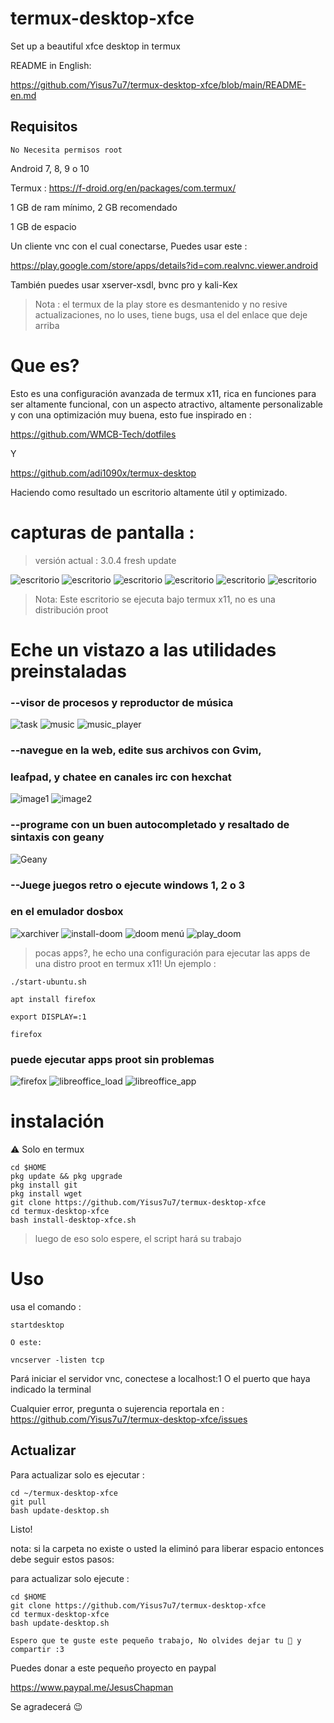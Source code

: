 # termux-desktop-xfce
Set up a beautiful xfce desktop in termux 

README in English:

https://github.com/Yisus7u7/termux-desktop-xfce/blob/main/README-en.md

## Requisitos 

`No Necesita permisos root`

Android 7, 8, 9 o 10

Termux : https://f-droid.org/en/packages/com.termux/

1 GB de ram mínimo, 2 GB recomendado 

1 GB de espacio 

Un cliente vnc con el cual conectarse, 
Puedes usar este :

https://play.google.com/store/apps/details?id=com.realvnc.viewer.android

También puedes usar xserver-xsdl, bvnc pro y 
kali-Kex

> Nota : el termux de la play store es desmantenido 
y no resive actualizaciones, no lo uses, tiene 
bugs, usa el del enlace que deje arriba 

# Que es? 

Esto es una configuración avanzada de termux x11, 
rica en funciones para ser altamente funcional,
con un aspecto atractivo, altamente personalizable
y con una optimización muy buena, esto fue 
inspirado en :

https://github.com/WMCB-Tech/dotfiles

Y

https://github.com/adi1090x/termux-desktop

Haciendo como resultado un escritorio altamente
útil y optimizado. 

# capturas de pantalla :

> versión actual : 3.0.4 fresh update

![escritorio](./fotos/desktop.png)
![escritorio](./fotos/desktop2.png)
![escritorio](./fotos/desktop3.png)
![escritorio](./fotos/desktop5.png)
![escritorio](./fotos/desktop6.png)
![escritorio](./fotos/desktop7.png)

> Nota: Este escritorio se ejecuta bajo termux 
x11, no es una distribución proot

# Eche un vistazo a las utilidades preinstaladas

### --visor de procesos y reproductor de música

![task](./fotos/task.png)
![music](./fotos/music1.png)
![music_player](./fotos/play_music.png)

### --navegue en la web, edite sus archivos con Gvim,
### leafpad, y chatee en canales irc con hexchat

![image1](./fotos/web-and-mail.png) 
![image2](./fotos/chat_vim_text-editor.png) 

### --programe con un buen autocompletado y resaltado de sintaxis con geany

![Geany](./fotos/geany.png)

### --Juege juegos retro o ejecute windows 1, 2 o 3
### en el emulador dosbox

![xarchiver](./fotos/xarchiver.png)
![install-doom](./fotos/install_doom.png)
![doom menú](./fotos/playdoom-menu.png)
![play_doom](./fotos/play_doom.png)

> pocas apps?, he echo una configuración para 
> ejecutar las apps de una distro proot en termux x11! 
> Un ejemplo :

```
./start-ubuntu.sh

apt install firefox

export DISPLAY=:1

firefox 
```

### puede ejecutar apps proot sin problemas

![firefox](./fotos/proot-firefox.png) 
![libreoffice_load](./fotos/proot-libreoffice.png) 
![libreoffice_app](./fotos/proot-libreoffice2.png) 

# instalación 

⚠ Solo en termux 

```
cd $HOME
pkg update && pkg upgrade 
pkg install git 
pkg install wget 
git clone https://github.com/Yisus7u7/termux-desktop-xfce
cd termux-desktop-xfce
bash install-desktop-xfce.sh
```

> luego de eso solo espere, el script hará su trabajo 

# Uso 

usa el comando :

```
startdesktop 

O este:

vncserver -listen tcp 
```

Pará iniciar el servidor vnc, conectese a localhost:1
O el puerto que haya indicado la terminal 

Cualquier error, pregunta o sujerencia reportala en :
https://github.com/Yisus7u7/termux-desktop-xfce/issues

## Actualizar 

Para actualizar solo es ejecutar :

```
cd ~/termux-desktop-xfce 
git pull 
bash update-desktop.sh 
```

Listo! 

nota: si la carpeta no existe o usted la eliminó 
para liberar espacio entonces debe seguir estos 
pasos:

para actualizar solo ejecute :

```
cd $HOME
git clone https://github.com/Yisus7u7/termux-desktop-xfce
cd termux-desktop-xfce 
bash update-desktop.sh 
```

`Espero que te guste este pequeño trabajo,
No olvides dejar tu 🌟 y compartir :3`

Puedes donar a este pequeño proyecto en paypal

https://www.paypal.me/JesusChapman 

Se agradecerá 😉
